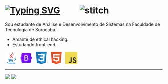 <h1><a align="left" href="https://git.io/typing-svg"><img src="https://readme-typing-svg.demolab.com?font=Fira+Code&pause=1000&random=false&width=435&lines=Welcome+to+the+jungle!" alt="Typing SVG"/></a>
<img align="right" src="https://media4.giphy.com/media/a1QLZUUtCcgyA/giphy.gif?cid=ecf05e47grpstm7c2zjijtupj8kmi3e01b0f9dupjpmv3qwz&ep=v1_gifs_related&rid=giphy.gif&ct=g" alt="stitch" width="265px"/></h1>


Sou estudante de Análise e Desenvolvimento de Sistemas na Faculdade de Tecnologia de Sorocaba.

- Amante de ethical hacking.
- Estudando front-end.
  
<div>
  <img src="https://github.com/devicons/devicon/blob/master/icons/java/java-original.svg" title="Java" alt="Java" width="40" height="40"/>&nbsp;
  <img src="https://github.com/devicons/devicon/blob/master/icons/bootstrap/bootstrap-original.svg" title="Bootstrap" alt="Bootstrap" width="40" height="40"/>&nbsp;
  <img src="https://github.com/devicons/devicon/blob/master/icons/css3/css3-original.svg" title="CSS3" alt="CSS" width="40" height="40"/>&nbsp;
  <img src="https://github.com/devicons/devicon/blob/master/icons/html5/html5-original.svg" title="HTML5" alt="HTML" width="40" height="40"/>&nbsp;
  <img src="https://github.com/devicons/devicon/blob/master/icons/javascript/javascript-original.svg" title="JavaScript" alt="JavaScript" width="40" height="40"/>&nbsp;
</div>

---

<div>
<img height = "160em" src="https://github-readme-stats.vercel.app/api?username=httpsrute&show_icons=false&theme=dark&count_private=true&title_color=36BCF7FF&rank_icon=github"/>
<img height = "160em" src="https://github-readme-activity-graph.vercel.app/graph?username=httpsrute&theme=react-dark&color=36BCF7FF&title_color=36BCF7FF&line=36BCF7FF" />
</div>

